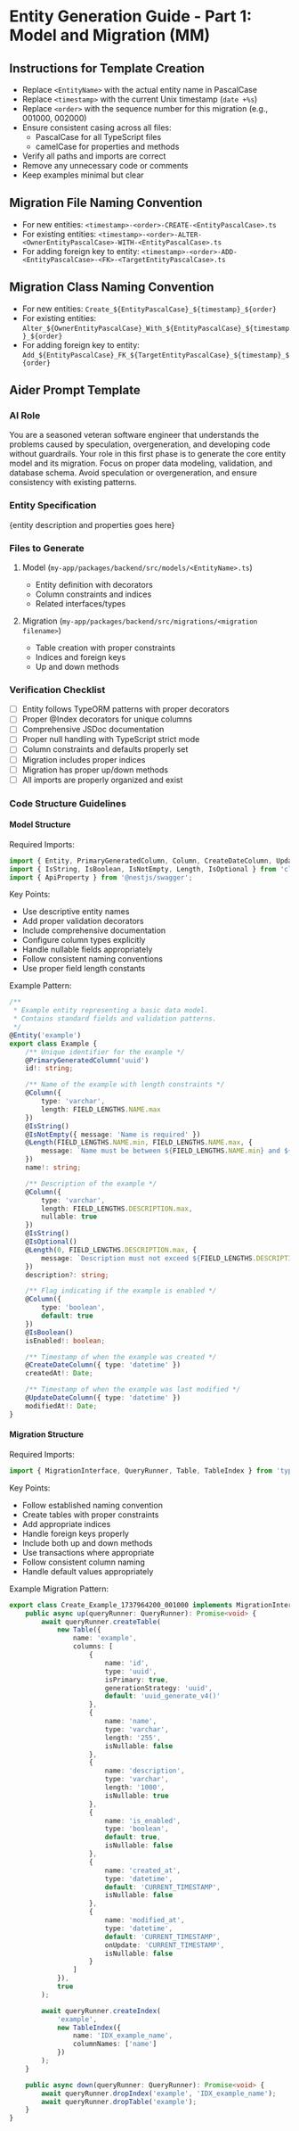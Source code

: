# Entity Generation Guide - Part 1: Model and Migration (MM)

## Instructions for Template Creation
- Replace `<EntityName>` with the actual entity name in PascalCase
- Replace `<timestamp>` with the current Unix timestamp (`date +%s`)
- Replace `<order>` with the sequence number for this migration (e.g., 001000, 002000)
- Ensure consistent casing across all files:
  - PascalCase for all TypeScript files
  - camelCase for properties and methods
- Verify all paths and imports are correct
- Remove any unnecessary code or comments
- Keep examples minimal but clear

## Migration File Naming Convention
- For new entities: `<timestamp>-<order>-CREATE-<EntityPascalCase>.ts`
- For existing entities: `<timestamp>-<order>-ALTER-<OwnerEntityPascalCase>-WITH-<EntityPascalCase>.ts`
- For adding foreign key to entity: `<timestamp>-<order>-ADD-<EntityPascalCase>-<FK>-<TargetEntityPascalCase>.ts`

## Migration Class Naming Convention
- For new entities: `Create_${EntityPascalCase}_${timestamp}_${order}`
- For existing entities: `Alter_${OwnerEntityPascalCase}_With_${EntityPascalCase}_${timestamp}_${order}`
- For adding foreign key to entity: `Add_${EntityPascalCase}_FK_${TargetEntityPascalCase}_${timestamp}_${order}`

## Aider Prompt Template

### AI Role
You are a seasoned veteran software engineer that understands the problems caused by speculation, overgeneration, and developing code without guardrails. Your role in this first phase is to generate the core entity model and its migration. Focus on proper data modeling, validation, and database schema. Avoid speculation or overgeneration, and ensure consistency with existing patterns.

### Entity Specification
{entity description and properties goes here}

### Files to Generate

1. Model (`my-app/packages/backend/src/models/<EntityName>.ts`)
   - Entity definition with decorators
   - Column constraints and indices
   - Related interfaces/types

2. Migration (`my-app/packages/backend/src/migrations/<migration filename>`)
   - Table creation with proper constraints
   - Indices and foreign keys
   - Up and down methods

### Verification Checklist
- [ ] Entity follows TypeORM patterns with proper decorators
- [ ] Proper @Index decorators for unique columns
- [ ] Comprehensive JSDoc documentation
- [ ] Proper null handling with TypeScript strict mode
- [ ] Column constraints and defaults properly set
- [ ] Migration includes proper indices
- [ ] Migration has proper up/down methods
- [ ] All imports are properly organized and exist

### Code Structure Guidelines

#### Model Structure
Required Imports:
```typescript
import { Entity, PrimaryGeneratedColumn, Column, CreateDateColumn, UpdateDateColumn, Index } from 'typeorm';
import { IsString, IsBoolean, IsNotEmpty, Length, IsOptional } from 'class-validator';
import { ApiProperty } from '@nestjs/swagger';
```

Key Points:
- Use descriptive entity names
- Add proper validation decorators
- Include comprehensive documentation
- Configure column types explicitly
- Handle nullable fields appropriately
- Follow consistent naming conventions
- Use proper field length constants

Example Pattern:
```typescript
/**
 * Example entity representing a basic data model.
 * Contains standard fields and validation patterns.
 */
@Entity('example')
export class Example {
    /** Unique identifier for the example */
    @PrimaryGeneratedColumn('uuid')
    id!: string;

    /** Name of the example with length constraints */
    @Column({ 
        type: 'varchar',
        length: FIELD_LENGTHS.NAME.max
    })
    @IsString()
    @IsNotEmpty({ message: 'Name is required' })
    @Length(FIELD_LENGTHS.NAME.min, FIELD_LENGTHS.NAME.max, { 
        message: `Name must be between ${FIELD_LENGTHS.NAME.min} and ${FIELD_LENGTHS.NAME.max} characters` 
    })
    name!: string;

    /** Description of the example */
    @Column({ 
        type: 'varchar',
        length: FIELD_LENGTHS.DESCRIPTION.max,
        nullable: true 
    })
    @IsString()
    @IsOptional()
    @Length(0, FIELD_LENGTHS.DESCRIPTION.max, { 
        message: `Description must not exceed ${FIELD_LENGTHS.DESCRIPTION.max} characters` 
    })
    description?: string;

    /** Flag indicating if the example is enabled */
    @Column({ 
        type: 'boolean',
        default: true 
    })
    @IsBoolean()
    isEnabled!: boolean;

    /** Timestamp of when the example was created */
    @CreateDateColumn({ type: 'datetime' })
    createdAt!: Date;

    /** Timestamp of when the example was last modified */
    @UpdateDateColumn({ type: 'datetime' })
    modifiedAt!: Date;
}
```

#### Migration Structure
Required Imports:
```typescript
import { MigrationInterface, QueryRunner, Table, TableIndex } from 'typeorm';
```

Key Points:
- Follow established naming convention
- Create tables with proper constraints
- Add appropriate indices
- Handle foreign keys properly
- Include both up and down methods
- Use transactions where appropriate
- Follow consistent column naming
- Handle default values appropriately

Example Migration Pattern:
```typescript
export class Create_Example_1737964200_001000 implements MigrationInterface {
    public async up(queryRunner: QueryRunner): Promise<void> {
        await queryRunner.createTable(
            new Table({
                name: 'example',
                columns: [
                    {
                        name: 'id',
                        type: 'uuid',
                        isPrimary: true,
                        generationStrategy: 'uuid',
                        default: 'uuid_generate_v4()'
                    },
                    {
                        name: 'name',
                        type: 'varchar',
                        length: '255',
                        isNullable: false
                    },
                    {
                        name: 'description',
                        type: 'varchar',
                        length: '1000',
                        isNullable: true
                    },
                    {
                        name: 'is_enabled',
                        type: 'boolean',
                        default: true,
                        isNullable: false
                    },
                    {
                        name: 'created_at',
                        type: 'datetime',
                        default: 'CURRENT_TIMESTAMP',
                        isNullable: false
                    },
                    {
                        name: 'modified_at',
                        type: 'datetime',
                        default: 'CURRENT_TIMESTAMP',
                        onUpdate: 'CURRENT_TIMESTAMP',
                        isNullable: false
                    }
                ]
            }),
            true
        );

        await queryRunner.createIndex(
            'example',
            new TableIndex({
                name: 'IDX_example_name',
                columnNames: ['name']
            })
        );
    }

    public async down(queryRunner: QueryRunner): Promise<void> {
        await queryRunner.dropIndex('example', 'IDX_example_name');
        await queryRunner.dropTable('example');
    }
} 